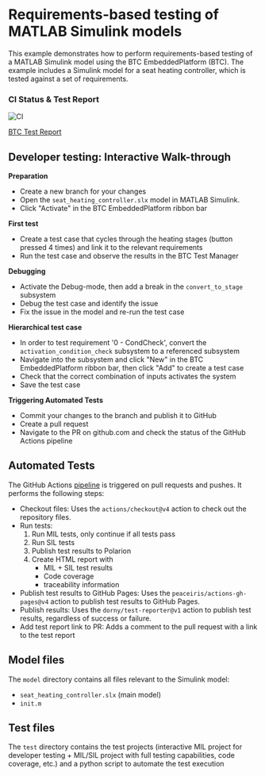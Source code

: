 # Requirements-based testing of MATLAB Simulink models
This example demonstrates how to perform requirements-based testing of a MATLAB Simulink model using the BTC EmbeddedPlatform (BTC). The example includes a Simulink model for a seat heating controller, which is tested against a set of requirements.

### CI Status & Test Report
![CI](https://github.com/btc-embedded/requirements-based-testing/actions/workflows/pipeline.yml/badge.svg)

[BTC Test Report](https://btc_embedded.github.io/requirements-based-testing/seat_heating_controller_milsil.html)

## Developer testing: Interactive Walk-through
**Preparation**
- Create a new branch for your changes
- Open the `seat_heating_controller.slx` model in MATLAB Simulink.
- Click "Activate" in the BTC EmbeddedPlatform ribbon bar

**First test**
- Create a test case that cycles through the heating stages (button pressed 4 times) and link it to the relevant requirements
- Run the test case and observe the results in the BTC Test Manager

**Debugging**
- Activate the Debug-mode, then add a break in the `convert_to_stage` subsystem
- Debug the test case and identify the issue
- Fix the issue in the model and re-run the test case

**Hierarchical test case**
- In order to test requirement '0 - CondCheck', convert the `activation_condition_check` subsystem to a referenced subsystem
- Navigate into the subsystem and click "New" in the BTC EmbeddedPlatform ribbon bar, then click "Add" to create a test case
- Check that the correct combination of inputs activates the system
- Save the test case

**Triggering Automated Tests**
- Commit your changes to the branch and publish it to GitHub
- Create a pull request
- Navigate to the PR on github.com and check the status of the GitHub Actions pipeline

## Automated Tests 
The GitHub Actions [pipeline](.github/workflows/pipeline.yml) is triggered on pull requests and pushes. It performs the following steps:
- Checkout files: Uses the `actions/checkout@v4` action to check out the repository files.
- Run tests:
    1. Run MIL tests, only continue if all tests pass
    2. Run SIL tests
    3. Publish test results to Polarion
    4. Create HTML report with
        - MIL + SIL test results
        - Code coverage
        - traceability information
- Publish test results to GitHub Pages: Uses the `peaceiris/actions-gh-pages@v4` action to publish test results to GitHub Pages.
- Publish results: Uses the `dorny/test-reporter@v1` action to publish test results, regardless of success or failure.
- Add test report link to PR: Adds a comment to the pull request with a link to the test report


## Model files
The `model` directory contains all files relevant to the Simulink model:
- `seat_heating_controller.slx` (main model)
- `init.m`


## Test files
The `test` directory contains the test projects (interactive MIL project for developer testing + MIL/SIL project with full testing capabilities, code coverage, etc.) and a python script to automate the test execution
